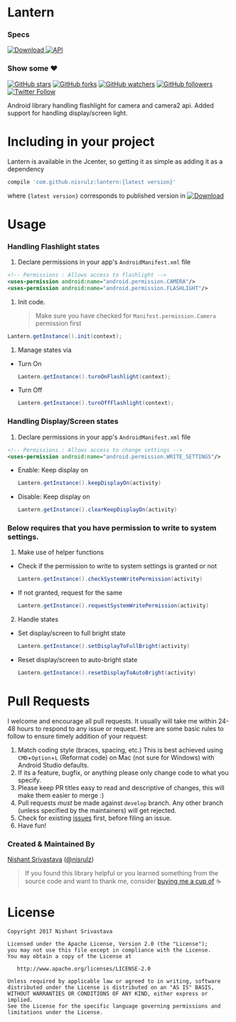 # Lantern

### Specs
[ ![Download](https://api.bintray.com/packages/nisrulz/maven/lantern/images/download.svg) ](https://bintray.com/nisrulz/maven/lantern/_latestVersion)[![API](https://img.shields.io/badge/API-14%2B-orange.svg?style=flat)](https://android-arsenal.com/api?level=14)

### Show some :heart:
[![GitHub stars](https://img.shields.io/github/stars/nisrulz/lantern.svg?style=social&label=Star)](https://github.com/nisrulz/lantern) [![GitHub forks](https://img.shields.io/github/forks/nisrulz/lantern.svg?style=social&label=Fork)](https://github.com/nisrulz/lantern/fork) [![GitHub watchers](https://img.shields.io/github/watchers/nisrulz/lantern.svg?style=social&label=Watch)](https://github.com/nisrulz/lantern) [![GitHub followers](https://img.shields.io/github/followers/nisrulz.svg?style=social&label=Follow)](https://github.com/nisrulz/lantern)  
[![Twitter Follow](https://img.shields.io/twitter/follow/nisrulz.svg?style=social)](https://twitter.com/nisrulz)

Android library handling flashlight for camera and camera2 api. Added support for handling display/screen light.

# Including in your project
Lantern is available in the Jcenter, so getting it as simple as adding it as a dependency
```gradle
compile 'com.github.nisrulz:lantern:{latest version}'
```
where `{latest version}` corresponds to published version in [ ![Download](https://api.bintray.com/packages/nisrulz/maven/lantern/images/download.svg) ](https://bintray.com/nisrulz/maven/lantern/_latestVersion)

# Usage

### Handling Flashlight states

1. Declare permissions in your app's `AndroidManifest.xml` file

  ```xml
  <!-- Permissions : Allows access to flashlight -->
  <uses-permission android:name="android.permission.CAMERA"/>
  <uses-permission android:name="android.permission.FLASHLIGHT"/>
  ```

1. Init code.
   > Make sure you have checked for `Manifest.permission.Camera` permission first

  ```java
  Lantern.getInstance().init(context);
  ```
1. Manage states via
  + Turn On

    ```java
    Lantern.getInstance().turnOnFlashlight(context);
    ```
  + Turn Off

    ```java
    Lantern.getInstance().turnOffFlashlight(context);
    ```

### Handling Display/Screen states

1. Declare permissions in your app's `AndroidManifest.xml` file

  ```xml
  <!-- Permissions : Allows access to change settings -->
  <uses-permission android:name="android.permission.WRITE_SETTINGS"/>
  ```

+ Enable: Keep display on

  ```java
  Lantern.getInstance().keepDisplayOn(activity)
  ```

+ Disable: Keep display on

  ```java
  Lantern.getInstance().clearKeepDisplayOn(activity)
  ```

### Below requires that you have permission to write to system settings.
1. Make use of helper functions

  + Check if the permission to write to system settings is granted or not

    ```java
    Lantern.getInstance().checkSystemWritePermission(activity)
    ```
  + If not granted, request for the same

    ```java
    Lantern.getInstance().requestSystemWritePermission(activity)
    ```

2. Handle states

  + Set display/screen to full bright state

    ```java
    Lantern.getInstance().setDisplayToFullBright(activity)
    ```

  + Reset display/screen to auto-bright state

    ```java
    Lantern.getInstance().resetDisplayToAutoBright(activity)
    ```


# Pull Requests
I welcome and encourage all pull requests. It usually will take me within 24-48 hours to respond to any issue or request. Here are some basic rules to follow to ensure timely addition of your request:
  1. Match coding style (braces, spacing, etc.) This is best achieved using `CMD`+`Option`+`L` (Reformat code) on Mac (not sure for Windows) with Android Studio defaults.
  2. If its a feature, bugfix, or anything please only change code to what you specify.
  3. Please keep PR titles easy to read and descriptive of changes, this will make them easier to merge :)
  4. Pull requests _must_ be made against `develop` branch. Any other branch (unless specified by the maintainers) will get rejected.
  5. Check for existing [issues](https://github.com/nisrulz/lantern/issues) first, before filing an issue.
  6. Have fun!

### Created & Maintained By
[Nishant Srivastava](https://github.com/nisrulz) ([@nisrulz](https://www.twitter.com/nisrulz))

> If you found this library helpful or you learned something from the source code and want to thank me, consider [buying me a cup of](https://www.paypal.me/nisrulz/5) :coffee:

License
=======

    Copyright 2017 Nishant Srivastava

    Licensed under the Apache License, Version 2.0 (the "License");
    you may not use this file except in compliance with the License.
    You may obtain a copy of the License at

       http://www.apache.org/licenses/LICENSE-2.0

    Unless required by applicable law or agreed to in writing, software
    distributed under the License is distributed on an "AS IS" BASIS,
    WITHOUT WARRANTIES OR CONDITIONS OF ANY KIND, either express or implied.
    See the License for the specific language governing permissions and
    limitations under the License.
